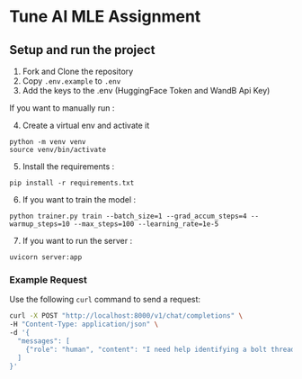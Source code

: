 # Tune AI MLE Assignment
## Setup and run the project
1. Fork and Clone the repository
2. Copy `.env.example` to `.env`
3. Add the keys to the .env (HuggingFace Token and WandB Api Key)
   
If you want to manually run :

4. Create a virtual env and activate it
```
python -m venv venv
source venv/bin/activate
```
5. Install the requirements :
```
pip install -r requirements.txt
```
6. If you want to train the model :
```
python trainer.py train --batch_size=1 --grad_accum_steps=4 --warmup_steps=10 --max_steps=100 --learning_rate=1e-5
```
7. If you want to run the server :
```
uvicorn server:app
```

### Example Request

Use the following `curl` command to send a request:

```bash
curl -X POST "http://localhost:8000/v1/chat/completions" \
-H "Content-Type: application/json" \
-d '{
  "messages": [
    {"role": "human", "content": "I need help identifying a bolt thread. The hardware store is closed and the only tool I have is a ruler."},
  ]
}'
